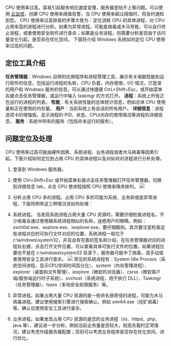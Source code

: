 CPU 使用率过高，容易引起服务响应速度变慢、服务器登陆不上等问题。可以使用 [云监控](http://tcecqpoc.fsphere.cn/document/product/248/13466)，创建 CPU 使用率阈值告警，当 CPU 使用率超过阈值时，将及时通知到您。
CPU 使用率过高排查的步骤大致为：定位消耗 CPU 的具体进程，对 CPU 占用率高的进程进行分析。如果为异常进程，可能是病毒或木马导致，可以自行终止进程，或者使用安全软件进行查杀；如果是业务进程，则需要分析是否由于访问量变化引起，是否存在优化空间。
下面将介绍 Windows 系统如何定位 CPU 使用率过高的问题。
## 定位工具介绍
**任务管理器**：Windows 自带的应用程序和进程管理工具，展示有关电脑性能和运行软件的信息，包括运行进程的名称，CPU 负载，内存使用，I/O 情况，已登录的用户和 Windows 服务的信息。可以通过快捷键 CtrL+Shift+Esc，或开始菜单右键点击任务管理器，或运行中输入 taskmgr 的方式打开。
**进程**：系统上所有正在运行的进程的列表。
**性能**：有关系统性能的总体统计信息，例如总体 CPU 使用量和正在使用的内存量。
**用户**：当前系统上有会话的所有用户。
**详细信息**：进程选项卡的增强版，显示进程的 PID、状态、CPU/内存的使用情况等进程的详细信息。
**服务**：系统中所有的服务（包括并未运行的服务）。

## 问题定位及处理
CPU 使用率过高可能由硬件因素、系统进程、业务进程或者木马病毒等因素引起，下面介绍如何定位到占用 CPU 的具体进程以及对如何对进程进行分析处理。
1. 登录到 Windows 服务器。

2. 使用 Ctrl+Shift+Esc 或开始菜单右键点击任务管理器打开任务管理器，切换到详细信息 tab，点击 CPU 使进程按照 CPU 使用率降序排列。
![](http://imgcache.tcecqpoc.fsphere.cn/image/mc.qcloudimg.com/static/img/b91308226cee8b811038c9915224bc7a/image.png)

3. 分析占用 CPU 多的进程。占用 CPU 多的可能为系统、业务抑或是异常进程，下面将例举这三种情况该如何处理：
 1. 系统进程。
当发现系统进程占用大量 CPU 资源时，需要仔细检查进程名，不少病毒会通过使用跟系统进程相似的名称，迷惑用户的眼睛。例如：svch0st.exe、explore.exe、iexplorer.exe，要仔细甄别。其次要注意检查这些进程对应的可执行文件对应的位置，系统进程一般位于 c:\windows\system32，并且会有完善的签名和介绍，在任务管理器对应的进程处右键，点击打开文件位置，可以查看具体可执行文件的位置。如果进程位置也不是在 c:\windows\system32 目录下，服务器可能中了病毒，请手动或者使用安全工具进行查杀。
![](http://imgcache.tcecqpoc.fsphere.cn/image/mc.qcloudimg.com/static/img/62f986d51ac388281d9a77c0632c878f/image.png)
常见的系统进程有：System Idle Process（系统空间进程，显示CPU空闲时间百分比）、system（内存管理进程）、explorer（桌面和文件管理）、iexplore（微软的浏览器）、csrss（微软客户端/服务端运行时子系统）、svchost（系统进程，用于执行 DLL）、Taskmgr（任务管理器）、Isass（本地安全权限服务）等。

 2. 异常进程。如果占用大量 CPU 资源的是一些命名很奇怪的进程，可能为木马病毒进程。建议使用搜索引擎进行搜索确认，例如 xmr64.exe（挖矿病毒）等。确认后使用安全工具进行查杀。
 
 3. 业务进程。如果发现占用 CPU 资源的是您的业务进程（iis、httpd、php、java 等），建议进一步分析，例如当前业务量是否较大，则高负载时正常情况，建议考虑升级服务器配置；否则可以考虑业务程序是否存在优化空间，进行优化。
